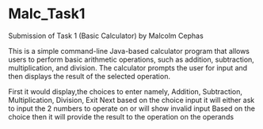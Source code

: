 # Malc_Task1
Submission of Task 1 (Basic Calculator) by Malcolm Cephas

This is a simple command-line Java-based calculator program that allows users to perform basic arithmetic operations, such as addition, subtraction, multiplication, and division. The calculator prompts the user for input and then displays the result of the selected operation.

First it would display,the choices to enter namely, Addition, Subtraction, Multiplication, Division, Exit
Next based on the choice input it will either ask to input the 2 numbers to operate on or will show invalid input
Based on the choice then it will provide the result to the operation on the operands
